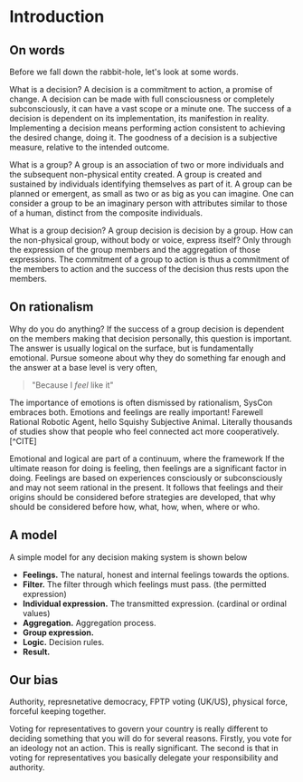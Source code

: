 # Introduction

<!--
A preface or foreword deals with the genesis, purpose, limitations, and scope of the book and may include acknowledgments of indebtedness; an introduction deals with the subject of the book, supplementing and introducing the text and indicating a point of view to be adopted by the reader. The introduction usually forms a part of the text [and the text numbering system]; the preface does not.
-->

## On words

Before we fall down the rabbit-hole, let's look at some words.

What is a decision? A decision is a commitment to action, a promise of change. A decision can be made with full consciousness or completely subconsciously, it can have a vast scope or a minute one. The success of a decision is dependent on its implementation, its manifestion in reality. Implementing a decision means performing action consistent to achieving the desired change, doing it. The goodness of a decision is a subjective measure, relative to the intended outcome. 

What is a group? A group is an association of two or more individuals and the subsequent non-physical entity created. A group is created and sustained by individuals identifying themselves as part of it. A group can be planned or emergent, as small as two or as big as you can imagine. One can consider a group to be an imaginary person with attributes similar to those of a human, distinct from the composite individuals. 

What is a group decision? A group decision is decision by a group. How can the non-physical group, without body or voice, express itself? Only through the expression of the group members and the aggregation of those expressions. The commitment of a group to action is thus a commitment of the members to action and the success of the decision thus rests upon the members.

## On rationalism

Why do you do anything? If the success of a group decision is dependent on the members making that decision personally, this question is important. The answer is usually logical on the surface, but is fundamentally emotional. Pursue someone about why they do something far enough and the answer at a base level is very often,

> "Because I *feel* like it"

The importance of emotions is often dismissed by rationalism, SysCon embraces both. Emotions and feelings are really important! Farewell Rational Robotic Agent, hello Squishy Subjective Animal. Literally thousands of studies show that people who feel connected act more cooperatively.[^CITE]

Emotional and logical are part of a continuum, where the framework
If the ultimate reason for doing is feeling, then feelings are a significant factor in doing.
Feelings are based on experiences consciously or subconsciously and may not seem rational in the present.
It follows that feelings and their origins should be considered before strategies are developed, that why should be considered before how, what, how, when, where or who.

## A model

A simple model for any decision making system is shown below

* **Feelings.** The natural, honest and internal feelings towards the options.
* **Filter.** The filter through which feelings must pass. (the permitted expression)
* **Individual expression.** The transmitted expression. (cardinal or ordinal values)
* **Aggregation.** Aggregation process.
* **Group expression.**
* **Logic.** Decision rules. 
* **Result.**

## Our bias

Authority, represnetative democracy, FPTP voting (UK/US), physical force, forceful keeping together.

Voting for representatives to govern your country is really different to deciding something that you will do for several reasons. Firstly, you vote for an ideology not an action. This is really significant. The second is that in voting for representatives you basically delegate your responsibility and authority.




<!--
> _"A_ **group** _exists when two or more people define themselves as members of it and it is recognized by at least one other."_
> 
> -- Brown, Rupert (1999) Group processes: Dynamics within and between groups.

> _"People found planned groups, but they often find emergent groups"_
> 
> -- Forsyth, Donelson R. (2006) Group Dynamics 4e [International Student Edition]. Belmont CA.: Thomson Wadsworth Publishing.

Indeed groups can form without any of the members ever meeting in person thanks to l'internetz and such. The concept of groups is strongly supported within the legal system of most countries, where the incorporation of a group gives birth to a distinct legal entity

A group is collective fiction between the members, a non-physical entity with properties separate to any one of the individuals. 

will only be successful if the respective individuals personally commit to the group decision or at least do not stand against it. The way in which a group decision is made can have a significant impact on what is decided. 

Fragmentation vs Enforcement

* $$ 2 $$ people
* $$ 3\ to\ 10 $$ people
* $$ 10\ to\ 30 $$ people
* $$ 30\ to\ 150 $$ people
-->

